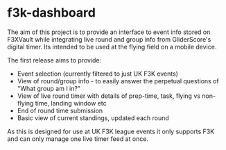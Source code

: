 # f3k-dashboard

The aim of this project is to provide an interface to event info stored on F3XVault while integrating live round and group info from GliderScore's digital timer.
Its intended to be used at the flying field on a mobile device.

The first release aims to provide:

 - Event selection (currently filtered to just UK F3K events)
 - View of round/group info - to easily answer the perpetual questions of "What group am I in?"
 - View of live round timer with details of prep-time, task, flying vs non-flying time, landing window etc
 - End of round time submission
 - Basic view of current standings, updated each round

As this is designed for use at UK F3K league events it only supports F3K and can only manage one live timer feed at once.
